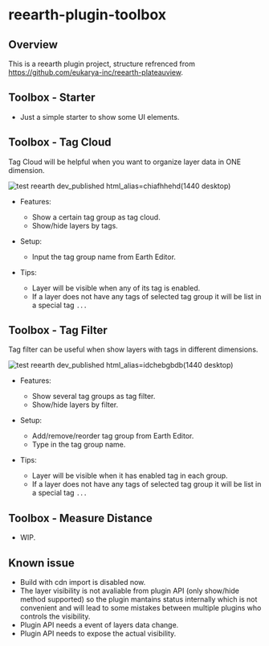 # reearth-plugin-toolbox

## Overview

This is a reearth plugin project, structure refrenced from https://github.com/eukarya-inc/reearth-plateauview.

## Toolbox - Starter

- Just a simple starter to show some UI elements.

## Toolbox - Tag Cloud

Tag Cloud will be helpful when you want to organize layer data in ONE dimension.

![test reearth dev_published html_alias=chiafhhehd(1440 desktop)](https://user-images.githubusercontent.com/21994748/182887355-a26709cc-d3db-4f47-86ac-c04c021b9207.png)

- Features:
  - Show a certain tag group as tag cloud.
  - Show/hide layers by tags.
  
- Setup:
  - Input the tag group name from Earth Editor.

- Tips:
  - Layer will be visible when any of its tag is enabled.
  - If a layer does not have any tags of selected tag group it will be list in a special tag `...`

## Toolbox - Tag Filter

Tag filter can be useful when show layers with tags in different dimensions. 

![test reearth dev_published html_alias=idchebgbdb(1440 desktop)](https://user-images.githubusercontent.com/21994748/183274570-25c1f150-370d-4403-9efb-4d9e0fdc3ce0.png)

- Features:
  - Show several tag groups as tag filter.
  - Show/hide layers by filter.

- Setup:
  - Add/remove/reorder tag group from Earth Editor.
  - Type in the tag group name.

- Tips:
  - Layer will be visible when it has enabled tag in each group.
  - If a layer does not have any tags of selected tag group it will be list in a special tag `...`


## Toolbox -  Measure Distance

- WIP.

## Known issue

- Build with cdn import is disabled now.
- The layer visibility is not avaliable from plugin API (only show/hide method supported) so the plugin mantains status internally which is not convenient and will lead to some mistakes between multiple plugins who controls the visibility.
- Plugin API needs a event of layers data change.
- Plugin API needs to expose the actual visibility.
